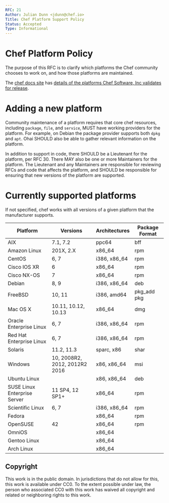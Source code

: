 ```yaml
---
RFC: 21
Author: Julian Dunn <jdunn@chef.io>
Title: Chef Platform Support Policy
Status: Accepted
Type: Informational
---
```


# Chef Platform Policy

The purpose of this RFC is to clarify which platforms the Chef community chooses to work on, and how those platforms are maintained.

The [chef docs site](https://docs.chef.io/) has [details of the platforms Chef Software, Inc validates for release](https://docs.chef.io/platforms.html).

# Adding a new platform

Community maintenance of a platform requires that core chef resources, including `package`, `file`, and `service`, MUST have working providers for the platform. For example, on Debian the package provider supports both `dpkg` and `apt`. Ohai SHOULD also be able to gather relevant information on the platform.

In addition to support in code, there SHOULD be a Lieutenant for the platform, per RFC 30\. There MAY also be one or more Maintainers for the platform. The Lieutenant and any Maintainers are responsible for reviewing RFCs and code that affects the platform, and SHOULD be responsible for ensuring that new versions of the platform are supported.

# Currently supported platforms

If not specified, chef works with all versions of a given platform that the manufacturer supports.

Platform                     | Versions                      | Architectures | Package Format
---------------------------- | ----------------------------- | ------------- | --------------
AIX                          | 7.1, 7.2                      | ppc64         | bff
Amazon Linux                 | 201X, 2.X                     | x86_64        | rpm
CentOS                       | 6, 7                          | i386, x86_64  | rpm
Cisco IOS XR                 | 6                             | x86_64        | rpm
Cisco NX-OS                  | 7                             | x86_64        | rpm
Debian                       | 8, 9                          | i386, x86_64  | deb
FreeBSD                      | 10, 11                        | i386, amd64   | pkg_add pkg
Mac OS X                     | 10.11, 10.12, 10.13           | x86_64        | dmg
Oracle Enterprise Linux      | 6, 7                          | i386, x86_64  | rpm
Red Hat Enterprise Linux     | 6, 7                          | i386, x86_64  | rpm
Solaris                      | 11.2, 11.3                    | sparc, x86    | shar
Windows                      | 10, 2008R2, 2012, 2012R2 2016 | x86, x86_64   | msi
Ubuntu Linux                 |                               | x86, x86_64   | deb
SUSE Linux Enterprise Server | 11 SP4, 12 SP1+               | x86_64        | rpm
Scientific Linux             | 6, 7                          | i386, x86_64  | rpm
Fedora                       |                               | x86_64        | rpm
OpenSUSE                     | 42                            | x86_64        | rpm
OmniOS                       |                               | x86_64        |
Gentoo Linux                 |                               | x86_64        |
Arch Linux                   |                               | x86_64        |

## Copyright

This work is in the public domain. In jurisdictions that do not allow for this, this work is available under CC0\. To the extent possible under law, the person who associated CC0 with this work has waived all copyright and related or neighboring rights to this work.
